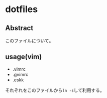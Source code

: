 # dotfiles

## Abstract
このファイルについて。

## usage(vim)
* .vimrc
* .gvimrc
* .eskk

それぞれをこのファイルから`ln -s`して利用する。
